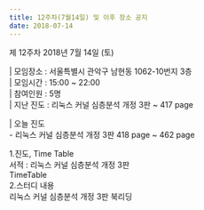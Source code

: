 ```yaml
---
title: 12주차(7월14일) 및 이후 장소 공지
date: 2018-07-14
---
```


<p>
제 12주차 2018년 7월 14일 (토)
</p><p>
| 모임장소 : 서울특별시 관악구 남현동 1062-10번지 3층<br>
| 모임시간 : 15:00 ~ 22:00<br>
| 참여인원 : 5명<br>
| 지난 진도 : 리눅스 커널 심층분석 개정 3판 ~ 417 page
</p><p>
| 오늘 진도<br>
-  리눅스 커널 심층분석 개정 3판 418 page ~ 462 page 
</p><p>
1.진도, Time Table<br>
서적 :  리눅스 커널 심층분석 개정 3판<br>
TimeTable<br>
2.스터디 내용<br>
리눅스 커널 심층분석 개정 3판 북리딩 <br>
 
</p>
